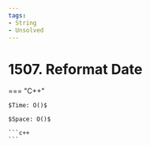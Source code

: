 ```yaml
---
tags:
- String
- Unsolved
---
```



# 1507. Reformat Date

=== "C++"

    $Time: O()$

    $Space: O()$

    ```c++
    ```